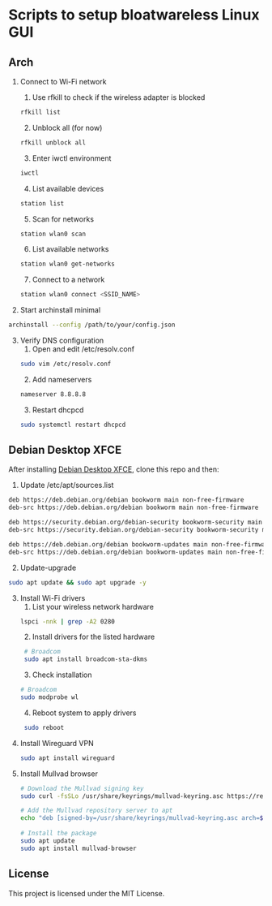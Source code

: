 # Scripts to setup bloatwareless Linux GUI

## Arch
1. Connect to Wi-Fi network
   1. Use rfkill to check if the wireless adapter is blocked
   ```bash
   rfkill list
   ```
   2. Unblock all (for now)
   ```bash
   rfkill unblock all
   ```
   3. Enter iwctl environment
   ```bash
   iwctl
   ```
   4. List available devices
   ```bash
   station list
   ```
   5. Scan for networks
   ```bash
   station wlan0 scan
   ```
   6. List available networks
   ```bash
   station wlan0 get-networks
   ```
   7. Connect to a network
   ```bash
   station wlan0 connect <SSID_NAME>
   ```
  
2. Start archinstall minimal
```bash
archinstall --config /path/to/your/config.json
```

3. Verify DNS configuration
   1. Open and edit /etc/resolv.conf
   ```bash
   sudo vim /etc/resolv.conf
   ```
   2. Add nameservers
   ```bash
   nameserver 8.8.8.8
   ```
   3. Restart dhcpcd
   ```bash
   sudo systemctl restart dhcpcd
   ```
## Debian Desktop XFCE

After installing [Debian Desktop XFCE](https://cdimage.debian.org/debian-cd/current/amd64/iso-dvd/), clone this repo and then:

1. Update /etc/apt/sources.list
```bash
deb https://deb.debian.org/debian bookworm main non-free-firmware
deb-src https://deb.debian.org/debian bookworm main non-free-firmware

deb https://security.debian.org/debian-security bookworm-security main non-free-firmware
deb-src https://security.debian.org/debian-security bookworm-security main non-free-firmware

deb https://deb.debian.org/debian bookworm-updates main non-free-firmware
deb-src https://deb.debian.org/debian bookworm-updates main non-free-firmware
```
2. Update-upgrade
```bash
sudo apt update && sudo apt upgrade -y
```
3. Install Wi-Fi drivers
    1. List your wireless network hardware
    ```bash
    lspci -nnk | grep -A2 0280
    ```
    2. Install drivers for the listed hardware
   ```bash
    # Broadcom
    sudo apt install broadcom-sta-dkms
    ```
    3. Check installation
    ```bash
    # Broadcom
    sudo modprobe wl
    ```
    4. Reboot system to apply drivers
   ```bash
    sudo reboot
    ```
4. Install Wireguard VPN
   ```bash
   sudo apt install wireguard
   ```
6. Install Mullvad browser
   ```bash
   # Download the Mullvad signing key
   sudo curl -fsSLo /usr/share/keyrings/mullvad-keyring.asc https://repository.mullvad.net/deb/mullvad-keyring.asc

   # Add the Mullvad repository server to apt
   echo "deb [signed-by=/usr/share/keyrings/mullvad-keyring.asc arch=$( dpkg --print-architecture )] https://repository.mullvad.net/deb/stable $(lsb_release -cs) main" | sudo tee /etc/apt/sources.list.d/mullvad.list
    
   # Install the package
   sudo apt update
   sudo apt install mullvad-browser
   ```
## License
This project is licensed under the MIT License.

